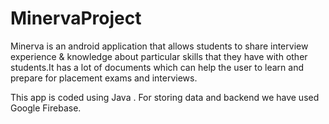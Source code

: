 # MinervaProject
Minerva is an android application that allows students to share interview experience &amp; knowledge about particular skills that they have  with other students.It has a lot of documents  which can help the user to learn and prepare for placement exams and interviews.

This app is coded using Java .
For storing data and backend  we have used Google Firebase.
